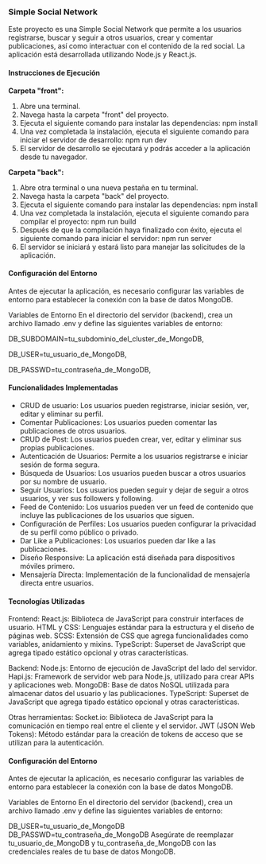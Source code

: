 ### Simple Social Network

Este proyecto es una Simple Social Network que permite a los usuarios registrarse, buscar y seguir a otros usuarios, crear y comentar publicaciones, así como interactuar con el contenido de la red social. La aplicación está desarrollada utilizando Node.js y React.js.

#### Instrucciones de Ejecución

**Carpeta "front":**
1. Abre una terminal.
2. Navega hasta la carpeta "front" del proyecto.
3. Ejecuta el siguiente comando para instalar las dependencias: npm install
4. Una vez completada la instalación, ejecuta el siguiente comando para iniciar el servidor de desarrollo: npm run dev
5. El servidor de desarrollo se ejecutará y podrás acceder a la aplicación desde tu navegador.

**Carpeta "back":**
1. Abre otra terminal o una nueva pestaña en tu terminal.
2. Navega hasta la carpeta "back" del proyecto.
3. Ejecuta el siguiente comando para instalar las dependencias: npm install
4. Una vez completada la instalación, ejecuta el siguiente comando para compilar el proyecto: npm run build
5. Después de que la compilación haya finalizado con éxito, ejecuta el siguiente comando para iniciar el servidor: npm run server
6. El servidor se iniciará y estará listo para manejar las solicitudes de la aplicación.

#### Configuración del Entorno
Antes de ejecutar la aplicación, es necesario configurar las variables de entorno para establecer la conexión con la base de datos MongoDB.

Variables de Entorno
En el directorio del servidor (backend), crea un archivo llamado .env y define las siguientes variables de entorno:

DB_SUBDOMAIN=tu_subdominio_del_cluster_de_MongoDB, 

DB_USER=tu_usuario_de_MongoDB, 

DB_PASSWD=tu_contraseña_de_MongoDB, 

#### Funcionalidades Implementadas

- CRUD de usuario: Los usuarios pueden registrarse, iniciar sesión, ver, editar y eliminar su perfil.
- Comentar Publicaciones: Los usuarios pueden comentar las publicaciones de otros usuarios.
- CRUD de Post: Los usuarios pueden crear, ver, editar y eliminar sus propias publicaciones.
- Autenticación de Usuarios: Permite a los usuarios registrarse e iniciar sesión de forma segura.
- Búsqueda de Usuarios: Los usuarios pueden buscar a otros usuarios por su nombre de usuario.
- Seguir Usuarios: Los usuarios pueden seguir y dejar de seguir a otros usuarios, y ver sus followers y following.
- Feed de Contenido: Los usuarios pueden ver un feed de contenido que incluye las publicaciones de los usuarios que siguen.
- Configuración de Perfiles: Los usuarios pueden configurar la privacidad de su perfil como público o privado.
- Dar Like a Publicaciones: Los usuarios pueden dar like a las publicaciones.
- Diseño Responsive: La aplicación está diseñada para dispositivos móviles primero.
- Mensajería Directa: Implementación de la funcionalidad de mensajería directa entre usuarios.

#### Tecnologías Utilizadas

Frontend:
React.js: Biblioteca de JavaScript para construir interfaces de usuario.
HTML y CSS: Lenguajes estándar para la estructura y el diseño de páginas web.
SCSS: Extensión de CSS que agrega funcionalidades como variables, anidamiento y mixins.
TypeScript: Superset de JavaScript que agrega tipado estático opcional y otras características.

Backend:
Node.js: Entorno de ejecución de JavaScript del lado del servidor.
Hapi.js: Framework de servidor web para Node.js, utilizado para crear APIs y aplicaciones web.
MongoDB: Base de datos NoSQL utilizada para almacenar datos del usuario y las publicaciones.
TypeScript: Superset de JavaScript que agrega tipado estático opcional y otras características.

Otras herramientas:
Socket.io: Biblioteca de JavaScript para la comunicación en tiempo real entre el cliente y el servidor.
JWT (JSON Web Tokens): Método estándar para la creación de tokens de acceso que se utilizan para la autenticación.

#### Configuración del Entorno
Antes de ejecutar la aplicación, es necesario configurar las variables de entorno para establecer la conexión con la base de datos MongoDB.

Variables de Entorno
En el directorio del servidor (backend), crea un archivo llamado .env y define las siguientes variables de entorno:

DB_USER=tu_usuario_de_MongoDB
DB_PASSWD=tu_contraseña_de_MongoDB
Asegúrate de reemplazar tu_usuario_de_MongoDB y tu_contraseña_de_MongoDB con las credenciales reales de tu base de datos MongoDB.
